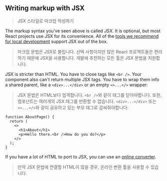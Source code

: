 ## Writing markup with JSX
> JSX 스타일로 마크업 작성하기

The markup syntax you've seen above is called _JSX_. It is optional, but most React projects use JSX for its convenience. All of the [tools we recommend for local development](https://react.dev/learn/installation) support JSX out of the box.
> 마크업 문법은 *JSX*로 불립니다. 선택 사항이지만 많은 React 프로젝트들은 편리하기 때문에 JSX을 사용합니다. 개발에 추천하는 모든 툴은 JSX 문법을 지원합니다.  
 
JSX is stricter than HTML. You have to close tags like `<br />`. Your component also can't return multiple JSX tags. You have to wrap them info a shared parent, like a `<div>...</div>` or an empty `<>...</>` wrapper:
> JSX 문법은 HTML보다 엄격합니다. `<br />`와 같이 태그를 닫아야합니다. 또한, 컴포넌트는 여러개의 JSX 태그를 반환할 수 없습니다. `<div>...</div>` 또는 `<>...</>`와 같이 공유하고 있는 부모 태그로 감싸줘야합니다:

```tsx
function AboutPage() {
  return (
    <>
      <h1>About</h1>
      <p>Hello there.<br />How do you do?</p>
    </>
  );
}
```

If you have a lot of HTML to port to JSX, you can use an [online converter](https://transform.tools/html-to-jsx).
> 만약 JSX 문법에 연결할 HTML이 많을 경우, 온라인 변환 툴을 사용할 수 있습니다.